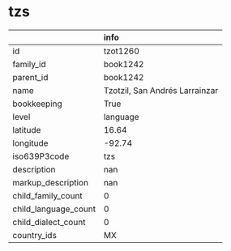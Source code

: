 # tzs
|                      | info                           |
|:---------------------|:-------------------------------|
| id                   | tzot1260                       |
| family_id            | book1242                       |
| parent_id            | book1242                       |
| name                 | Tzotzil, San Andrés Larrainzar |
| bookkeeping          | True                           |
| level                | language                       |
| latitude             | 16.64                          |
| longitude            | -92.74                         |
| iso639P3code         | tzs                            |
| description          | nan                            |
| markup_description   | nan                            |
| child_family_count   | 0                              |
| child_language_count | 0                              |
| child_dialect_count  | 0                              |
| country_ids          | MX                             |